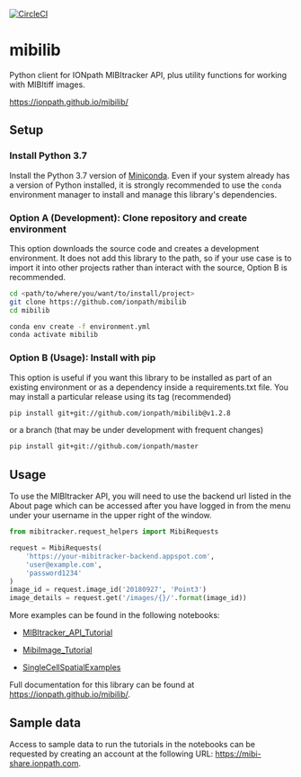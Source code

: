 [![CircleCI](https://circleci.com/gh/ionpath/mibilib.svg?style=svg&circle-token=e798611a4abf9f2503a532c8ad5fd02d849d85a0)](https://circleci.com/gh/ionpath/mibilib)

# mibilib

Python client for IONpath MIBItracker API, plus utility functions for working
with MIBItiff images.

https://ionpath.github.io/mibilib/

## Setup

### Install Python 3.7
Install the Python 3.7 version of [Miniconda](https://conda.io/miniconda.html).
Even if your system already has a version of Python installed, it is strongly
recommended to use the `conda` environment manager to install and manage this
library's dependencies.

### Option A (Development): Clone repository and create environment
This option downloads the source code and creates a development environment. It does not add this library to the path, so if your use case is to import it into
other projects rather than interact with the source, Option B is recommended.
```bash
cd <path/to/where/you/want/to/install/project>
git clone https://github.com/ionpath/mibilib
cd mibilib
```

```bash
conda env create -f environment.yml
conda activate mibilib
```

### Option B (Usage): Install with pip
This option is useful if you want this library to be installed as part of an
existing environment or as a dependency inside a requirements.txt file. You may
install a particular release using its tag (recommended)
```bash
pip install git+git://github.com/ionpath/mibilib@v1.2.8
```
or a branch (that may be under development with frequent changes)
```bash
pip install git+git://github.com/ionpath/master
```

## Usage
To use the MIBItracker API, you will need to use the backend url listed in the
About page which can be accessed after you have logged in from the menu
under your username in the upper right of the window.
```python
from mibitracker.request_helpers import MibiRequests

request = MibiRequests(
    'https://your-mibitracker-backend.appspot.com',
    'user@example.com',
    'password1234'
)
image_id = request.image_id('20180927', 'Point3')
image_details = request.get('/images/{}/'.format(image_id))
```

More examples can be found in the following notebooks:

 - [MIBItracker_API_Tutorial](MIBItracker_API_Tutorial.ipynb)

 - [MibiImage_Tutorial](MibiImage_Tutorial.ipynb)

 - [SingleCellSpatialExamples](SingleCellSpatialExamples.ipynb)

Full documentation for this library can be found at
https://ionpath.github.io/mibilib/.

## Sample data
Access to sample data to run the tutorials in the notebooks can be
requested by creating an account at the following URL:
https://mibi-share.ionpath.com.
